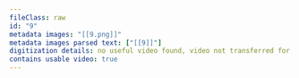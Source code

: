 ```yaml
---
fileClass: raw
id: "9"
metadata images: "[[9.png]]"
metadata images parsed text: ["[[9]]"]
digitization details: no useful video found, video not transferred for parsing
contains usable video: true
---
```

